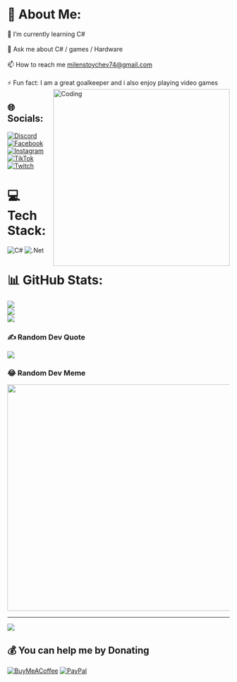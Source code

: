 # 💫 About Me:
🌱 I’m currently learning C#<br><br>💬 Ask me about C# / games / Hardware<br><br>📫 How to reach me milenstoychev74@gmail.com<br><br>⚡ Fun fact:  I am a great goalkeeper and i also enjoy playing video games <img align="right" alt="Coding" width="400" src="https://cdn.dribbble.com/users/1162077/screenshots/3848914/programmer.gif">


## 🌐 Socials:
[![Discord](https://img.shields.io/badge/Discord-%237289DA.svg?logo=discord&logoColor=white)](htttps://discord.gg/threshix_v2#0748) [![Facebook](https://img.shields.io/badge/Facebook-%231877F2.svg?logo=Facebook&logoColor=white)](https://facebook.com/threshix) [![Instagram](https://img.shields.io/badge/Instagram-%23E4405F.svg?logo=Instagram&logoColor=white)](https://instagram.com/threshix_v2) [![TikTok](https://img.shields.io/badge/TikTok-%23000000.svg?logo=TikTok&logoColor=white)](https://tiktok.com/@threshix_v2) [![Twitch](https://img.shields.io/badge/Twitch-%239146FF.svg?logo=Twitch&logoColor=white)](https://twitch.tv/threshix_v2) 

# 💻 Tech Stack:
![C#](https://img.shields.io/badge/c%23-%23239120.svg?style=for-the-badge&logo=c-sharp&logoColor=white) ![.Net](https://img.shields.io/badge/.NET-5C2D91?style=for-the-badge&logo=.net&logoColor=white)
# 📊 GitHub Stats:
![](https://github-readme-stats.vercel.app/api?username=threshix-v2&theme=dark&hide_border=false&include_all_commits=true&count_private=true)<br/>
![](https://github-readme-streak-stats.herokuapp.com/?user=threshix-v2&theme=dark&hide_border=false)<br/>
![](https://github-readme-stats.vercel.app/api/top-langs/?username=threshix-v2&theme=dark&hide_border=false&include_all_commits=true&count_private=true&layout=compact)

### ✍️ Random Dev Quote
![](https://quotes-github-readme.vercel.app/api?type=vetical&theme=radical)

### 😂 Random Dev Meme
<img src="https://random-memer.herokuapp.com/" width="512px"/>

---
[![](https://visitcount.itsvg.in/api?id=threshix-v2&icon=0&color=0)](https://visitcount.itsvg.in)

  ## 💰 You can help me by Donating
  [![BuyMeACoffee](https://img.shields.io/badge/Buy%20Me%20a%20Coffee-ffdd00?style=for-the-badge&logo=buy-me-a-coffee&logoColor=black)](https://buymeacoffee.com/threshix) [![PayPal](https://img.shields.io/badge/PayPal-00457C?style=for-the-badge&logo=paypal&logoColor=white)](https://paypal.me/threshix2) 
